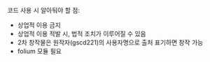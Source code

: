 코드 사용 시 알아둬야 할 점:

* 상업적 이용 금지
* 상업적 이용 적발 시, 법적 조치가 이루어질 수 있음
* 2차 창작물은 원작자(gscd221)의 사용자명으로 출처 표기하면 창작 가능
* folium 모듈 필요
